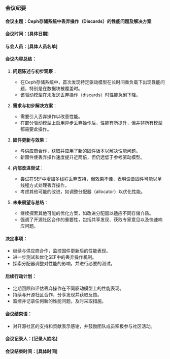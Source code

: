 ### 会议纪要

#### 会议主题：Ceph存储系统中丢弃操作（Discards）的性能问题及解决方案

#### 会议时间：[具体日期]

#### 与会人员：[具体人员名单]

#### 会议内容总结：

1. **问题陈述与初步观察**：
   - 在Ceph存储系统中，首次发现特定驱动模型在长时间重负载下出现性能问题，特别是在数据块被覆盖时。
   - 该驱动模型在未发送丢弃操作（discards）时性能急剧下降。

2. **需求与初步解决方案**：
   - 需要引入丢弃操作以改善性能。
   - 在部分驱动模型上启用异步丢弃操作后，性能有所提升，但并非所有模型都需要此操作。

3. **固件更新与效果**：
   - 与供应商合作，获取并应用了新的固件版本以解决性能问题。
   - 新固件使丢弃操作速度提升近两倍，但仍远低于参考驱动模型。

4. **内部改进尝试**：
   - 尝试在SEF中增加多线程丢弃支持，但效果不佳，表明设备固件可能以单线程方式处理丢弃操作。
   - 考虑其他可能的改进，如调整分配器（allocator）以优化性能。

5. **未来展望与总结**：
   - 继续探索其他可能的优化方案，如改进分配器以适应不同存储介质。
   - 强调了开源社区合作的重要性，包括共享发现、获取专家意见以及快速响应问题。

#### 决定事项：
- 继续与供应商合作，监控固件更新后的性能表现。
- 进一步测试和优化SEF中的丢弃操作机制。
- 探索分配器调整对性能的影响，并进行必要的测试。

#### 后续行动计划：
- 定期回顾和评估丢弃操作在不同驱动模型上的性能表现。
- 持续与开源社区合作，分享发现并获取反馈。
- 监控并记录任何新的性能问题，及时采取措施。

#### 会议结束语：
- 对开源社区的支持和贡献表示感谢，并鼓励团队成员积极参与社区活动。

#### 会议记录人：[记录人姓名]

#### 会议结束时间：[具体时间]